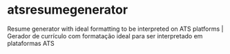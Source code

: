 # atsresumegenerator
Resume generator with ideal formatting to be interpreted on ATS platforms | Gerador de currículo com formatação ideal para ser interpretado em plataformas ATS
